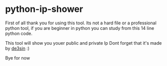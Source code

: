 # python-ip-shower

First of all thank you for using this tool. Its not a hard file or a professional python tool, if you are beginner in python you can study from this 14 line python code.

This tool will show you youer public and private Ip
Dont forget that it's made by [de3sin](https://github.com/de3sin) :)

Bye for now 


